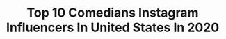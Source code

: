 ---
title: Top 10 Comedians Instagram Influencers In United States In 2020
description: >-
  Find top comedians Instagram influencers in United States in 2020. Most popular hashtags: #love #coronavirus #tiktok #selflove.
platform: Instagram
profiles:
  - username: "daveattell"
    fullname: >-
      Dave Attell
    location: "United States"
    followers: 198847
    engagement: 210
    commentsToLikes: 0.019677
    avatar: "https://scontent-amt2-1.cdninstagram.com/v/t51.2885-19/10727543_592210734224442_1665893889_a.jpg?_nc_ht=scontent-amt2-1.cdninstagram.com&_nc_ohc=KhQhhZtx1pcAX8Hhs0b&oh=2277b55b30de5a4f79fe5c2ea4284831&oe=5EB99995"
    verified: true
    hashtags: "#phoenix, #boston, #alabama, #nashville"
  - username: "gadieldelorbe"
    fullname: >-
      Gadiel Del Orbe
    location: "United States"
    followers: 169684
    engagement: 519
    commentsToLikes: 0.020313
    avatar: "https://scontent-ams4-1.cdninstagram.com/v/t51.2885-19/s320x320/26070955_1800559190016065_5948659357137764352_n.jpg?_nc_ht=scontent-ams4-1.cdninstagram.com&_nc_ohc=JdjxJDyW2MwAX9Itc4v&oh=b2371a76a2d9ee60ac0c8c726cc6f6e1&oe=5EBC20BB"
    verified: true
    hashtags: "#salsa, #coronavirus, #coronamemes, #convid19"
  - username: "ryanalessi"
    fullname: >-
      Ryan Alessi
    location: "United States"
    followers: 16811
    engagement: 1161
    commentsToLikes: 0.232525
    avatar: "https://scontent-lhr8-1.cdninstagram.com/v/t51.2885-19/s320x320/87433407_895084924253621_6510883117488668672_n.jpg?_nc_ht=scontent-lhr8-1.cdninstagram.com&_nc_ohc=0ACQSGwsCOMAX80xiWJ&oh=2c289a9df857256cbef2000b0f9c4bad&oe=5EBB0D1A"
    verified: false
    hashtags: ""
  - username: "urgirladrie"
    fullname: >-
      Adrieanna Sauceda
    location: "United States"
    followers: 10639
    engagement: 2321
    commentsToLikes: 0.047380
    avatar: "https://scontent-lht6-1.cdninstagram.com/v/t51.2885-19/s320x320/92298281_1937257109742303_6528092591882240_n.jpg?_nc_ht=scontent-lht6-1.cdninstagram.com&_nc_ohc=nAra3Tuw8zUAX91xP0K&oh=26d18cb7203f768c8f24522a7091bc1e&oe=5EBD3354"
    verified: false
    hashtags: "#fallinginlove, #prettygirls, #tiktok, #dollskill"
  - username: "evan.eiglarsh"
    fullname: >-
      ⠀⠀⠀⠀⠀⠀⠀⠀⠀ ⠀⠀⠀⠀⠀⠀⠀EVAN EIGLARSH
    location: "United States"
    followers: 3984
    engagement: 2474
    commentsToLikes: 0.075183
    avatar: "https://scontent-lht6-1.cdninstagram.com/v/t51.2885-19/s150x150/88339066_245354826485949_566156743508230144_n.jpg?_nc_ht=scontent-lht6-1.cdninstagram.com&_nc_ohc=vyXYb3d9tnEAX8zXKx7&oh=e33edfa1b1511a5da94cdc63f5a0b11e&oe=5EBD905D"
    verified: false
    hashtags: "#crazy, #couplegoals, #enamorados, #greenscreen"
  - username: "adamglyn"
    fullname: >-
      Adam Glyn
    location: "United States"
    followers: 16408
    engagement: 559
    commentsToLikes: 0.082052
    avatar: "https://scontent-ams4-1.cdninstagram.com/v/t51.2885-19/s320x320/16464815_181296899023328_7483917415915454464_a.jpg?_nc_ht=scontent-ams4-1.cdninstagram.com&_nc_ohc=WtJXF807A3gAX9QLD-W&oh=0278e720d6d8ec13cff32957699628ef&oe=5EBA461D"
    verified: true
    hashtags: "#mtv, #nyfw, #countrymusic, #tonyrobbins"
  - username: "neallovesyou"
    fullname: >-
      Neal Reddy
    location: "United States"
    followers: 47042
    engagement: 739
    commentsToLikes: 0.027463
    avatar: "https://scontent-ort2-1.cdninstagram.com/v/t51.2885-19/s320x320/27878033_147298152618590_4544657410186280960_n.jpg?_nc_ht=scontent-ort2-1.cdninstagram.com&_nc_ohc=HzRngpFLOEkAX8of8pw&oh=023849f6f12e586c339b37371451d739&oe=5EB814C4"
    verified: true
    hashtags: "#hufflepuff, #blondewolf, #bekind, #kids"
  - username: "fletchercowan"
    fullname: >-
      Fletcher Cowan
    location: "United States"
    followers: 34789
    engagement: 1017
    commentsToLikes: 0.027658
    avatar: "https://scontent-ams4-1.cdninstagram.com/v/t51.2885-19/s320x320/75362610_398524401052242_4811642189442449408_n.jpg?_nc_ht=scontent-ams4-1.cdninstagram.com&_nc_ohc=CDj8xC8qHkMAX80StJ1&oh=10f4a24c9f9bbc603691b4ee38bda48c&oe=5EB8D8A2"
    verified: true
    hashtags: "#igtv, #thequarantinecatchup, #joeexotic, #thequarantinecatchup"
  - username: "macantone"
    fullname: >-
      Mario Cantone
    location: "United States"
    followers: 26089
    engagement: 390
    commentsToLikes: 0.067972
    avatar: "https://scontent-ams4-1.cdninstagram.com/v/t51.2885-19/10890944_335610086637851_1499951218_a.jpg?_nc_ht=scontent-ams4-1.cdninstagram.com&_nc_ohc=oDQU9gV_QTYAX8WU302&oh=937e282283700ce489cc672385b1b781&oe=5EB949CD"
    verified: true
    hashtags: "#wrappyhour, #saintpatricksday, #assassins, #sambyck"
  - username: "sashamerci"
    fullname: >-
      Sasha Merci
    location: "United States"
    followers: 138759
    engagement: 280
    commentsToLikes: 0.077400
    avatar: "https://scontent-ams4-1.cdninstagram.com/v/t51.2885-19/s320x320/66337207_336248937319762_8399579120295477248_n.jpg?_nc_ht=scontent-ams4-1.cdninstagram.com&_nc_ohc=Yzv0IO1xG5kAX9jhIH1&oh=d801e091dd9f1357d38604ecb4f07774&oe=5EB4341E"
    verified: false
    hashtags: "#quaran, #tiktok, #stayhomechallenge, #fuse"
---